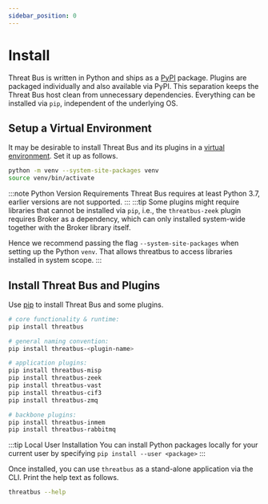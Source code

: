 ```yaml
---
sidebar_position: 0
---
```


# Install

Threat Bus is written in Python and ships as a [PyPI](https://pypi.org/)
package. Plugins are packaged individually and also available via PyPI. This
separation keeps the Threat Bus host clean from unnecessary dependencies.
Everything can be installed via `pip`, independent of the underlying OS.

## Setup a Virtual Environment

It may be desirable to install Threat Bus and its plugins in a
[virtual environment](https://docs.python.org/3/tutorial/venv.html). Set it up
as follows.

```bash
python -m venv --system-site-packages venv
source venv/bin/activate
```

:::note Python Version Requirements
Threat Bus requires at least Python 3.7, earlier versions are not supported.
:::
:::tip
Some plugins might require libraries that cannot be installed via `pip`, i.e.,
the `threatbus-zeek` plugin requires Broker as a dependency, which can only
installed system-wide together with the Broker library itself.

Hence we recommend passing the flag `--system-site-packages` when setting up the
Python `venv`. That allows threatbus to access libraries installed in system
scope.
:::

## Install Threat Bus and Plugins

Use [pip](https://pypi.org/project/pip/) to install Threat Bus and some plugins.

```bash
# core functionality & runtime:
pip install threatbus

# general naming convention:
pip install threatbus-<plugin-name>

# application plugins:
pip install threatbus-misp
pip install threatbus-zeek
pip install threatbus-vast
pip install threatbus-cif3
pip install threatbus-zmq

# backbone plugins:
pip install threatbus-inmem
pip install threatbus-rabbitmq
```

:::tip Local User Installation
You can install Python packages locally for your current user by specifying
`pip install --user <package>`
:::

Once installed, you can use `threatbus` as a stand-alone application via the
CLI. Print the help text as follows.

```bash
threatbus --help
```
